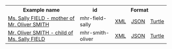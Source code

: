 <table class="list" width="100%">            
   <tr>
     <th>Example name</th>
     <th>id</th>
     <th colspan="3">Format</th>
   </tr>
   <tr>
      <td><a href="RelatedPerson-mhr-field-sally.html">Ms. Sally FIELD - mother of Mr. Oliver SMITH</a></td>
      <td>mhr-field-sally</td>
      <td><a href="RelatedPerson-mhr-field-sally.xml.html">XML</a></td>
      <td><a href="RelatedPerson-mhr-field-sally.json.html">JSON</a></td>
      <td><a href="RelatedPerson-mhr-field-sally.ttl.html">Turtle</a></td>
   </tr>
   <tr>
      <td><a href="RelatedPerson-mhr-smith-oliver.html">Mr. Oliver SMITH - child of Ms. Sally FIELD</a></td>
      <td>mhr-smith-oliver</td>
      <td><a href="RelatedPerson-mhr-smith-oliver.xml.html">XML</a></td>
      <td><a href="RelatedPerson-mhr-smith-oliver.json.html">JSON</a></td>
      <td><a href="RelatedPerson-mhr-smith-oliver.ttl.html">Turtle</a></td>
   </tr>            
</table>